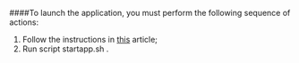 ####To launch the application, you must perform the following sequence of actions:
1. Follow the instructions in [this](https://dev.to/shuv1824/deploy-fastapi-application-on-ubuntu-with-nginx-gunicorn-and-uvicorn-3mbl) article;
2. Run script startapp.sh .
